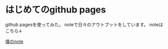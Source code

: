 # はじめてのgithub pages
  github pagesを使ってみた。
  noteで日々のアウトプットをしています。
  noteはこちら↓
  <p><a href="https://note.com/noabou">僕のnote</a></p>
